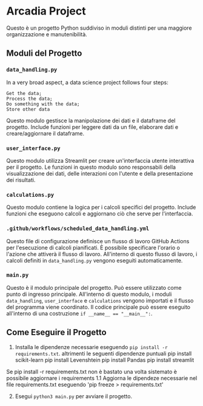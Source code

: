 # Arcadia Project

Questo è un progetto Python suddiviso in moduli distinti per una maggiore organizzazione e manutenibilità.

## Moduli del Progetto

### `data_handling.py`
In a very broad aspect, a data science project follows four steps:

    Get the data;
    Process the data;
    Do something with the data;
    Store other data

Questo modulo gestisce la manipolazione dei dati e il dataframe del progetto. Include funzioni per leggere dati da un file, elaborare dati e creare/aggiornare il dataframe.

### `user_interface.py`

Questo modulo utilizza Streamlit per creare un'interfaccia utente interattiva per il progetto. Le funzioni in questo modulo sono responsabili della visualizzazione dei dati, delle interazioni con l'utente e della presentazione dei risultati.

### `calculations.py`

Questo modulo contiene la logica per i calcoli specifici del progetto. Include funzioni che eseguono calcoli e aggiornano ciò che serve per l'interfaccia.

### `.github/workflows/scheduled_data_handling.yml`

Questo file di configurazione definisce un flusso di lavoro GitHub Actions per l'esecuzione di calcoli pianificati. È possibile specificare l'orario o l'azione che attiverà il flusso di lavoro. All'interno di questo flusso di lavoro, i calcoli definiti in `data_handling.py` vengono eseguiti automaticamente.

### `main.py`

Questo è il modulo principale del progetto. Può essere utilizzato come punto di ingresso principale. All'interno di questo modulo, i moduli `data_handling`, `user_interface` e `calculations` vengono importati e il flusso del programma viene coordinato. Il codice principale può essere eseguito all'interno di una costruzione `if __name__ == "__main__":`.

## Come Eseguire il Progetto

1. Installa le dipendenze necessarie eseguendo `pip install -r requirements.txt`.
 altrimenti le seguenti dipendenze puntuali
 pip install scikit-learn
 pip install Levenshtein
 pip install Pandas
 pip install streamlit

Se pip install -r requirements.txt non è bastato una volta sistemato è possibile aggiornare i requirements
	1.1 Aggiorna le dipendeze necessarie nel file requirements.txt eseguendo 'pip freeze > requirements.txt'

2. Esegui `python3 main.py` per avviare il progetto.
